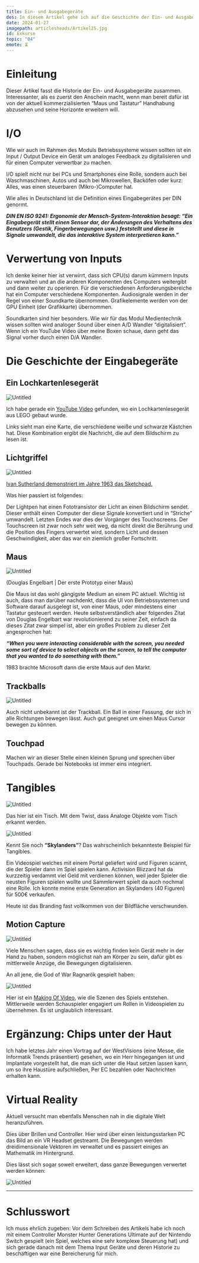 ```yaml
---
title: Ein- und Ausgabegeräte
des: In diesem Artikel gehe ich auf die Geschichte der Ein- und Ausgabegeräte ein und bringe ein bisschen persönliche Erfahrungen ein.
date: 2024-01-27
imagepath: articlesheads/Artikel25.jpg
id: Exkurse
topic: "04"
emote: ⏳
---
```

# Einleitung

Dieser Artikel fasst die Historie der Ein- und Ausgabegeräte zusammen. Interessanter, als es zuerst den Anschein macht, wenn man bereit dafür ist von der aktuell kommerzialisierten “Maus und Tastatur” Handhabung abzusehen und seine Horizonte erweitern will.

# I/O

Wie wir auch im Rahmen des Moduls Betriebssysteme wissen sollten ist ein Input / Output Device ein Gerät um analoges Feedback zu digitalisieren und für einen Computer verwertbar zu machen. 

I/O spielt nicht nur bei PCs und Smartphones eine Rolle, sondern auch bei Waschmaschinen, Autos und auch bei Mikrowellen, Backöfen oder kurz: Alles, was einen steuerbaren (Mikro-)Computer hat.

Wie alles in Deutschland ist die Definition eines Eingabegerätes per DIN genormt. 

***DIN EN ISO 9241: Ergonomie der Mensch-System-Interaktion besagt:
“Ein Eingabegerät stellt einen Sensor dar, der Änderungen des Verhaltens des
Benutzers (Gestik, Fingerbewegungen usw.) feststellt und diese in Signale umwandelt,
die das interaktive System interpretieren kann.”***

# Verwertung von Inputs

Ich denke keiner hier ist verwirrt, dass sich CPU(s) darum kümmern Inputs zu verwalten und an die anderen Komponenten des Computers weitergibt und dann weiter zu operieren. Für die verschiedenen Anforderungsbereiche hat ein Computer verschiedene Komponenten. Audiosignale werden in der Regel von einer Soundkarte übernommen. Grafikelemente werden von der GPU Einheit (der Grafikkarte) übernommen.

Soundkarten sind hier besonders. Wie wir für das Modul Medientechnik wissen sollten wird analoger Sound über einen A/D Wandler “digitalisiert”. Wenn ich ein YouTube Video über meine Boxen schaue, dann geht das Signal vorher durch einen D/A Wandler. 

# Die Geschichte der Eingabegeräte

## Ein Lochkartenlesegerät

![Untitled](/articlecontents/Artikel25/Lochkarten.png)

Ich habe gerade ein [YouTube Video](https://www.youtube.com/watch?v=WR2HXQO2RWg) gefunden, wo ein Lochkartenlesegerät aus LEGO gebaut wurde.

Links sieht man eine Karte, die verschiedene weiße und schwarze Kästchen hat. Diese Kombination ergibt die Nachricht, die auf dem Bildschirm zu lesen ist. 

## Lichtgriffel

![Untitled](/articlecontents/Artikel25/Lightpen.png)

[Ivan Sutherland demonstriert im Jahre 1963 das Sketchpad.](https://en.wikipedia.org/w/index.php?curid=8641142)

Was hier passiert ist folgendes:

Der Lightpen hat einen Fototransistor der Licht an einen Bildschirm sendet. Dieser enthält einen Computer der diese Signale konvertiert und in “Striche” umwandelt. Letzten Endes war dies der Vorgänger des Touchscreens. Der Touchscreen ist zwar noch sehr weit weg, da nicht direkt die Berührung und die Position des Fingers verwertet wird, sondern Licht und dessen Geschwindigkeit, aber das war ein ziemlich großer Fortschritt.

## Maus

![Untitled](/articlecontents/Artikel25/Maus.png)

(Douglas Engelbart | Der erste Prototyp einer Maus)

Die Maus ist das wohl gängigste Medium an einem PC aktuell. Wichtig ist auch, dass man darüber nachdenkt, dass die UI von Betriebssystemen und Software darauf ausgelegt ist, von einer Maus, oder mindestens einer Tastatur gesteuert werden. Heute selbstverständlich aber folgendes Zitat von Douglas Engelbart war revolutionierend zu seiner Zeit, einfach da dieses Zitat zwar simpel ist, aber ein großes Problem zu dieser Zeit angesprochen hat:

***“When you were interacting considerable with the screen, you needed some sort of device to
select objects on the screen, to tell the computer that you wanted to do something with them.”***

1983 brachte Microsoft dann die erste Maus auf den Markt.

## Trackballs

![Untitled](/articlecontents/Artikel25/Trackball.png)

Auch nicht unbekannt ist der Trackball. Ein Ball in einer Fassung, der sich in alle Richtungen bewegen lässt. Auch gut geeignet um einen Maus Cursor bewegen zu können.

## Touchpad

Machen wir an dieser Stelle einen kleinen Sprung und sprechen über Touchpads. Gerade bei Notebooks ist immer eins integriert. 

# Tangibles

![Untitled](/articlecontents/Artikel25/Tisch.png)

Das hier ist ein Tisch. Mit dem Twist, dass Analoge Objekte vom Tisch erkannt werden.

![Untitled](/articlecontents/Artikel25/Skylanders.png)

Kennt Sie noch **“Skylanders”**? Das wahrscheinlich bekannteste Beispiel für Tangibles.

Ein Videospiel welches mit einem Portal geliefert wird und Figuren scannt, die der Spieler dann im Spiel spielen kann. Activision Blizzard hat da kurzzeitig verdammt viel Geld mit verdienen können, weil jeder Spieler die neusten Figuren spielen wollte und Sammlerwert spielt da auch nochmal eine Rolle. Ich konnte meine erste Generation an Skylanders (40 Figuren) für 500€ verkaufen.

Heute ist das Branding fast vollkommen von der Bildfläche verschwunden. 

## Motion Capture

![Untitled](/articlecontents/Artikel25/Motion.png)

Viele Menschen sagen, dass sie es wichtig finden kein Gerät mehr in der Hand zu haben, sondern möglichst nah am Körper zu sein, dafür gibt es mittlerweile Anzüge, die Bewegungen digitalisieren. 

An all jene, die God of War Ragnarök gespielt haben: 

![Untitled](/articlecontents/Artikel25/Gow.png)

Hier ist ein [Making Of Video](https://youtu.be/g90-Srl541I), wie die Szenen des Spiels entstehen. Mittlerweile werden Schauspieler engagiert um Rollen in Videospielen zu übernehmen. Es ist unglaublich interessant. 

# Ergänzung: Chips unter der Haut

Ich habe letztes Jahr einen Vortrag auf der WestVisions (eine Messe, die Informatik Trends präsentiert) gesehen, wo ein Herr hingegangen ist und Implantate vorgestellt hat, die man sich unter die Haut setzen lassen kann, um so ihre Haustüre aufschließen, Per EC bezahlen oder Nachrichten erhalten kann.

# Virtual Reality

Aktuell versucht man ebenfalls Menschen nah in die digitale Welt heranzuführen. 

Dies über Brillen und Controller. Hier wird über einen leistungsstarken PC das Bild an ein VR Headset gestreamt. Die Bewegungen werden dreidimensionale Vektoren im verwaltet und es passiert einiges an Mathematik im Hintergrund.

Dies lässt sich sogar soweit erweitert, dass ganze Bewegungen verwertet werden können:

![Untitled](/articlecontents/Artikel25/Lauf.png)

---

# Schlusswort

Ich muss ehrlich zugeben: Vor dem Schreiben des Artikels habe ich noch mit einem Controller Monster Hunter Generations Ultimate auf der Nintendo Switch gespielt (ein Spiel, welches eine sehr komplexe Steuerung hat) und sich gerade danach mit dem Thema Input Geräte und deren Historie zu beschäftigen war eine Bereicherung für mich.